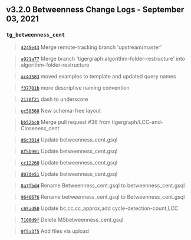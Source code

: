 
## v3.2.0 Betweenness Change Logs - September 03, 2021

### `tg_betweenness_cent`

> [`4245e43`](https://github.com/tigergraph/gsql-graph-algorithms/commit/4245e43a22b913d135841349a2b0754e7ab8968e) Merge remote-tracking branch 'upstream/master'

> [`a921a77`](https://github.com/tigergraph/gsql-graph-algorithms/commit/a921a7756247fa0e55d807a0245ecf102401ab45) Merge branch 'tigergraph:algorithm-folder-restructure' into algorithm-folder-restructure

> [`ac43583`](https://github.com/tigergraph/gsql-graph-algorithms/commit/ac435831c1e0f8a254f52dfa1390d2e3b48f161f) moved examples to template and updated query names

> [`f37701b`](https://github.com/tigergraph/gsql-graph-algorithms/commit/f37701be48f14093bc2e82c078c152124de35fd6) more descriptive naming convention

> [`2170f21`](https://github.com/tigergraph/gsql-graph-algorithms/commit/2170f218a86c28359ebfdeb90e35749ba0794d1f) dash to underscore

> [`ec58568`](https://github.com/tigergraph/gsql-graph-algorithms/commit/ec58568cdd7e608bd7af13d6bce2eaf781c9798f) New schema-free layout

> [`bb52bc0`](https://github.com/tigergraph/gsql-graph-algorithms/commit/bb52bc0903ffd2684b70b9fb7499f8b3749f0f6b) Merge pull request #36 from tigergraph/LCC-and-Closeness_cent

> [`d6c3014`](https://github.com/tigergraph/gsql-graph-algorithms/commit/d6c3014dfe00450e0d76398fe70216c7ed91306c) Update betweenness_cent.gsql

> [`8f5b991`](https://github.com/tigergraph/gsql-graph-algorithms/commit/8f5b991b75b79016a11c012b210e170573a24072) Update betweenness_cent.gsql

> [`cc12260`](https://github.com/tigergraph/gsql-graph-algorithms/commit/cc12260df105a43eb0130de051fc704f805571cf) Update betweenness_cent.gsql

> [`d07de51`](https://github.com/tigergraph/gsql-graph-algorithms/commit/d07de51d666e6037246f636ea97ef1ed268588b6) Update betweenness_cent.gsql

> [`8a7fbd4`](https://github.com/tigergraph/gsql-graph-algorithms/commit/8a7fbd420dab7bc2e288aaae2fbf0b9f66536f78) Rename Betweenness_cent.gsql to betweenness_cent.gsql

> [`9646676`](https://github.com/tigergraph/gsql-graph-algorithms/commit/96466765c6939cd8458e7380a82d4f1695e08a42) Rename betweenness_cent.gsql to Betweenness_cent.gsql

> [`c65ad50`](https://github.com/tigergraph/gsql-graph-algorithms/commit/c65ad502dcfc03f1190dccc257746bc791264e48) Update bc,cc,cc_approx,add cycle-detection-count,LCC

> [`7100d9f`](https://github.com/tigergraph/gsql-graph-algorithms/commit/7100d9fb7ccf1810c5b9620d03a50251f5b725c0) Delete MSbetweenness_cent.gsql

> [`0f5a3f5`](https://github.com/tigergraph/gsql-graph-algorithms/commit/0f5a3f540328e5f916a056df37cf8bdadd7b522e) Add files via upload
